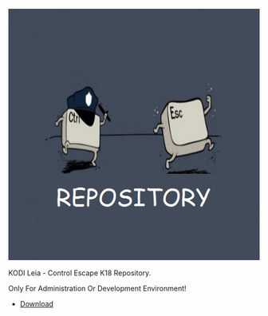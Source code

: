 ![Ctrl_Esc_K_18_Repository](icon.png)

KODI Leia - Control Escape K18 Repository.

Only For Administration Or Development Environment!

* [Download](https://github.com/KDC-Community/Ctrl_Esc_K_18_Repo/raw/main/repository.ctrl_esc_K18/repository.ctrl_esc_K18-4.8.1.zip)




